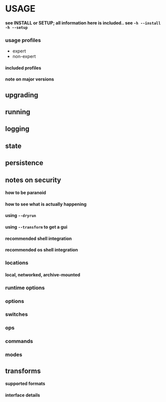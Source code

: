 # USAGE
#### see INSTALL or SETUP; all information here is included.. see `-h --install` `-h --setup`
### usage profiles
  - expert
  - non-expert
#### included profiles
#### note on major versions
## upgrading
## running
## logging
## state
## persistence
## notes on security
#### how to be paranoid
#### how to see what is actually happening
#### using `--dryrun`
#### using `--transform` to get a gui
#### recommended shell integration
#### recommended os shell integration
### locations
#### local, networked, archive-mounted
### runtime options
### options
### switches
### ops
### commands
### modes
## transforms
#### supported formats
#### interface details
